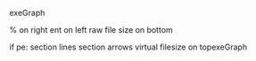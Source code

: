 exeGraph

 % on right
 ent on left
 raw file size on bottom
 
 if pe:
   section lines
   section arrows
   virtual filesize on top​exeGraph
